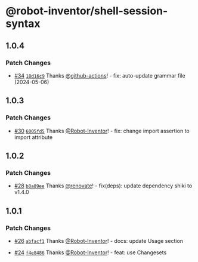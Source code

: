 # @robot-inventor/shell-session-syntax

## 1.0.4

### Patch Changes

- [#34](https://github.com/Robot-Inventor/shell-session-syntax/pull/34) [`18d16c9`](https://github.com/Robot-Inventor/shell-session-syntax/commit/18d16c972e97a9ad441071d8522dd7bd96ce411a) Thanks [@github-actions](https://github.com/apps/github-actions)! - fix: auto-update grammar file (2024-05-06)

## 1.0.3

### Patch Changes

- [#30](https://github.com/Robot-Inventor/shell-session-syntax/pull/30) [`6005fd5`](https://github.com/Robot-Inventor/shell-session-syntax/commit/6005fd5c4dbfa601de88209c362136b31a611b9b) Thanks [@Robot-Inventor](https://github.com/Robot-Inventor)! - fix: change import assertion to import attribute

## 1.0.2

### Patch Changes

- [#28](https://github.com/Robot-Inventor/shell-session-syntax/pull/28) [`b8a89ee`](https://github.com/Robot-Inventor/shell-session-syntax/commit/b8a89eefed1e0ec27f75ca0293eda824dbf328d7) Thanks [@renovate](https://github.com/apps/renovate)! - fix(deps): update dependency shiki to v1.4.0

## 1.0.1

### Patch Changes

- [#26](https://github.com/Robot-Inventor/shell-session-syntax/pull/26) [`abfacf1`](https://github.com/Robot-Inventor/shell-session-syntax/commit/abfacf1d37cfe282f265e3d5188d67009d9fb3e6) Thanks [@Robot-Inventor](https://github.com/Robot-Inventor)! - docs: update Usage section

- [#24](https://github.com/Robot-Inventor/shell-session-syntax/pull/24) [`f4e8486`](https://github.com/Robot-Inventor/shell-session-syntax/commit/f4e84869c24c09b993d3051e2f0eaacbc124cdac) Thanks [@Robot-Inventor](https://github.com/Robot-Inventor)! - feat: use Changesets
